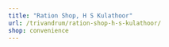 ```yaml
---
title: "Ration Shop, H S Kulathoor"
url: /trivandrum/ration-shop-h-s-kulathoor/
shop: convenience
---
```

